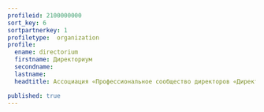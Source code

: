 ```yaml
---
profileid: 2100000000
sort_key: 6
sortpartnerkey: 1
profiletype:  organization
profile:
  ename: directorium
  firstname: Директориум
  secondname: 
  lastname: 
  headtitle: Ассоциация «Профессиональное сообщество директоров «Директориум»

published: true
---
```

